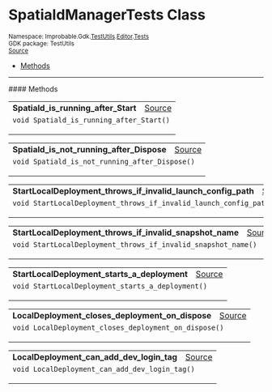 
# SpatialdManagerTests Class
<sup>
Namespace: Improbable.Gdk.<a href="{{.Site.BaseURL}}/api/test-utils-index">TestUtils</a>.<a href="{{.Site.BaseURL}}/api/test-utils/editor-index">Editor</a>.<a href="{{.Site.BaseURL}}/api/test-utils/editor/tests-index">Tests</a><br/>
GDK package: TestUtils<br/>
<a href="https://www.github.com/spatialos/gdk-for-unity/blob/88a422dc255ef1d47ee9385f226ca439f31c000b/workers/unity/Packages/io.improbable.gdk.testutils/Editor/Tests/SpatialdManagerTests.cs/#L11">Source</a>
<style>
a code {
                    padding: 0em 0.25em!important;
}
code {
                    background-color: #ffffff!important;
}
</style>
</sup>
<nav id="pageToc" class="page-toc"><ul><li><a href="#methods">Methods</a>
</ul></nav>













</p>
<hr style="width:100%; border-top-color:#d8d8d8" />
#### Methods


</p>




<table width="100%">
    <tr>
        <td style="border-right:none"><a id="spatiald-is-running-after-start"></a><b>Spatiald_is_running_after_Start</b></td>
        <td style="border-left:none; text-align:right"><a href="https://www.github.com/spatialos/gdk-for-unity/blob/88a422dc255ef1d47ee9385f226ca439f31c000b/workers/unity/Packages/io.improbable.gdk.testutils/Editor/Tests/SpatialdManagerTests.cs/#L14">Source</a></td>
    </tr>
    <tr>
        <td colspan="2">
<code>void Spatiald_is_running_after_Start()</code></p>






</td>
    </tr>
</table>


<table width="100%">
    <tr>
        <td style="border-right:none"><a id="spatiald-is-not-running-after-dispose"></a><b>Spatiald_is_not_running_after_Dispose</b></td>
        <td style="border-left:none; text-align:right"><a href="https://www.github.com/spatialos/gdk-for-unity/blob/88a422dc255ef1d47ee9385f226ca439f31c000b/workers/unity/Packages/io.improbable.gdk.testutils/Editor/Tests/SpatialdManagerTests.cs/#L30">Source</a></td>
    </tr>
    <tr>
        <td colspan="2">
<code>void Spatiald_is_not_running_after_Dispose()</code></p>






</td>
    </tr>
</table>


<table width="100%">
    <tr>
        <td style="border-right:none"><a id="startlocaldeployment-throws-if-invalid-launch-config-path"></a><b>StartLocalDeployment_throws_if_invalid_launch_config_path</b></td>
        <td style="border-left:none; text-align:right"><a href="https://www.github.com/spatialos/gdk-for-unity/blob/88a422dc255ef1d47ee9385f226ca439f31c000b/workers/unity/Packages/io.improbable.gdk.testutils/Editor/Tests/SpatialdManagerTests.cs/#L47">Source</a></td>
    </tr>
    <tr>
        <td colspan="2">
<code>void StartLocalDeployment_throws_if_invalid_launch_config_path()</code></p>






</td>
    </tr>
</table>


<table width="100%">
    <tr>
        <td style="border-right:none"><a id="startlocaldeployment-throws-if-invalid-snapshot-name"></a><b>StartLocalDeployment_throws_if_invalid_snapshot_name</b></td>
        <td style="border-left:none; text-align:right"><a href="https://www.github.com/spatialos/gdk-for-unity/blob/88a422dc255ef1d47ee9385f226ca439f31c000b/workers/unity/Packages/io.improbable.gdk.testutils/Editor/Tests/SpatialdManagerTests.cs/#L64">Source</a></td>
    </tr>
    <tr>
        <td colspan="2">
<code>void StartLocalDeployment_throws_if_invalid_snapshot_name()</code></p>






</td>
    </tr>
</table>


<table width="100%">
    <tr>
        <td style="border-right:none"><a id="startlocaldeployment-starts-a-deployment"></a><b>StartLocalDeployment_starts_a_deployment</b></td>
        <td style="border-left:none; text-align:right"><a href="https://www.github.com/spatialos/gdk-for-unity/blob/88a422dc255ef1d47ee9385f226ca439f31c000b/workers/unity/Packages/io.improbable.gdk.testutils/Editor/Tests/SpatialdManagerTests.cs/#L81">Source</a></td>
    </tr>
    <tr>
        <td colspan="2">
<code>void StartLocalDeployment_starts_a_deployment()</code></p>






</td>
    </tr>
</table>


<table width="100%">
    <tr>
        <td style="border-right:none"><a id="localdeployment-closes-deployment-on-dispose"></a><b>LocalDeployment_closes_deployment_on_dispose</b></td>
        <td style="border-left:none; text-align:right"><a href="https://www.github.com/spatialos/gdk-for-unity/blob/88a422dc255ef1d47ee9385f226ca439f31c000b/workers/unity/Packages/io.improbable.gdk.testutils/Editor/Tests/SpatialdManagerTests.cs/#L91">Source</a></td>
    </tr>
    <tr>
        <td colspan="2">
<code>void LocalDeployment_closes_deployment_on_dispose()</code></p>






</td>
    </tr>
</table>


<table width="100%">
    <tr>
        <td style="border-right:none"><a id="localdeployment-can-add-dev-login-tag"></a><b>LocalDeployment_can_add_dev_login_tag</b></td>
        <td style="border-left:none; text-align:right"><a href="https://www.github.com/spatialos/gdk-for-unity/blob/88a422dc255ef1d47ee9385f226ca439f31c000b/workers/unity/Packages/io.improbable.gdk.testutils/Editor/Tests/SpatialdManagerTests.cs/#L104">Source</a></td>
    </tr>
    <tr>
        <td colspan="2">
<code>void LocalDeployment_can_add_dev_login_tag()</code></p>






</td>
    </tr>
</table>






